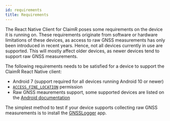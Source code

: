 ```yaml
---
id: requirements
title: Requirements
---
```


The React Native Client for ClaimR poses some requirements on the device it is running on.
These requirements originate from software or hardware limitations of these devices, as access to raw GNSS measurements has only been introduced in recent years.
Hence, not all devices currently in use are supported.
This will mostly affect older devices, as newer devices tend to support raw GNSS measurements.

The following requirements needs to be satisfied for a device to support the ClaimR React Native client:

- Android 7 (support required for all devices running Android 10 or newer)
- [`ACCESS_FINE_LOCATION`](https://developer.android.com/reference/android/Manifest.permission#ACCESS_FINE_LOCATION) permission
- Raw GNSS meaurements support, some supported devices are listed on the [Android documentation](https://developer.android.com/guide/topics/sensors/gnss?hl=en#supported-devices)

The simplest method to test if your device supports collecting raw GNSS measurements is to install the [GNSSLogger](https://github.com/google/gps-measurement-tools/releases/tag/2.0.0.1) app.
